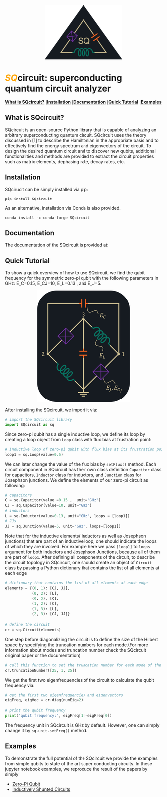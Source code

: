 <p align="center">
<img src = pics/README_logo.png width= 250px" />
</p>

# <span style="color:Orange">*SQ*</span>circuit: superconducting quantum circuit analyzer
[**What is SQcircuit?**](#What-is-SQcircuit?)
|[**Installation**](#Installation)
|[**Documentation**](#Documentation)
|[**Quick Tutorial**](#Quick-Tutorial)
|[**Examples**](#Examples)

## What is SQcircuit?

SQcircuit is an open-source Python library that is capable of analyzing an arbitrary superconducting quantum circuit.
SQcircuit uses the theory discussed in [1] to describe the Hamiltonian in the appropriate basis and to effectively find
the energy spectrum and eigenvectors of the circuit. To design the desired quantum circuit and to discover new qubits, 
additional functionalities and methods are provided to extract the circuit properties such as matrix elements, 
dephasing rate, decay rates, etc.

## Installation
SQcirucit can be simply installed via pip:
```
pip install SQcircuit
```
As an alternative, installation via Conda is also provided.
```
conda install -c conda-forge SQcircuit
```
## Documentation
The documentation of the SQcircuit is provided at:

## Quick Tutorial

To show a quick overview of how to use SQcircuit, we find the qubit frequency for the symmetric zero-pi qubit with the
following parameters in GHz: E_C=0.15, E_CJ=10, E_L=0.13 , and E_J=5.   

<p align="center">
<img src = pics/README_zeroPi.png width= "300px" />
</p>
After installing the SQcircuit, we import it via:

```python
# import the SQcircuit library
import SQcircuit as sq
```
Since zero-pi qubit has a single inductive loop, we define its loop by creating a loop object from `Loop` class with
flux bias at frustration point:

```python
# inductive loop of zero-pi qubit with flux bias at its frustration point.
loop1 = sq.Loop(value=0.5)
```
We can later change the value of the flux bias by `setFlux()` method. Each circuit component in SQcircuit has their
own class definition `Capacitor` class for capacitors, `Inductor` class for inductors, and `Junction` class for
Josephson junctions. We define the elements of our zero-pi circuit as following:
```python
# capacitors
C = sq.Capacitor(value =0.15 ,  unit="GHz")
CJ = sq.Capacitor(value=10, unit="GHz")
# inductors
L = sq.Inductor(value=0.13, unit="GHz", loops = [loop1])
# JJs
JJ = sq.Junction(value=5, unit="GHz", loops=[loop1])
```
Note that for the inductive elements( inductors as well as Josephson junctions) that are part of an 
inductive loop, one should indicate the loops of which they are involved. For example here we pass `[loop1]` to `loops`
argument for both inductors and Josephson Junctions, because all of them are part of `loop1`. After defining all
components of the circuit, to describe the circuit topology in SQcircuit, one should create an object of `Circuit`
class by passing a Python dictionary that contains the list of all elements at each edge

```python
# dictionary that contains the list of all elements at each edge
elements = {(0, 1): [CJ, JJ],
            (0, 2): [L],
            (0, 3): [C],
            (1, 2): [C],
            (1, 3): [L],
            (2, 3): [CJ, JJ]}

# define the circuit
cr = sq.Circuit(elements)
```
One step before diagonalizing the circuit is to define the size of the Hilbert space by specifying the truncation 
numbers for each mode.(For more information about modes and truncation number check the SQcircuit original paper or
the documentation)

```python
# call this function to set the truncation number for each mode of the circuit. 
cr.truncationNumber([25, 1, 25])
```
We get the first two eigenfrequencies of the circuit to calculate the qubit frequency via:

```python
# get the first two eigenfrequencies and eigenvectors 
eigFreq, eigVec = cr.diag(numEig=2)

# print the qubit frequency
print("qubit frequency:", eigFreq[1]-eigFreq[0])
```
The frequency unit in SQcircuit is GHz by default. However, one can simply change it by `sq.unit.setFreq()` method.

## Examples

To demonstrate the full potential of the SQcircuit we provide the examples from simple qubits to state of the art 
super conducting circuits. In these jupyter notebook examples, we reproduce the result of the papers by simply

* [Zero-Pi Qubit](https://github.com/stanfordLINQS/Qcircuit/blob/main/examples/zeroPiQubit.ipynb)
* [Inductively Shunted Circuits](https://github.com/stanfordLINQS/Qcircuit/blob/main/examples/inductivelyShunted.ipynb)


